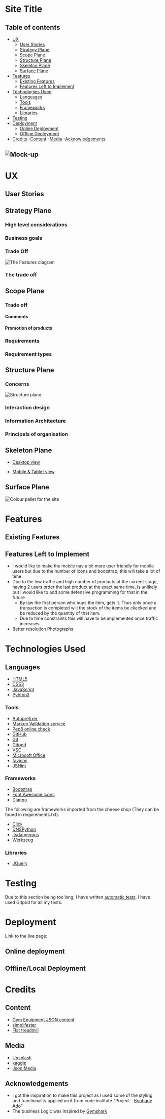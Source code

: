 # Site Title
## Table of contents

<!--table start-->

- [UX](#UX)
    - [User Stories](#User-Stories)
    - [Strategy Plane](#Strategy-plane)
    - [Scope Plane](#Scope-Plane)
    - [Structure Plane](#Structure-Plane)
    - [Skeleton Plane](#Skeleton-Plane)
    - [Surface Plane](#Surface-Plane)
- [Features](#Features)
    - [Existing Features](#Existing-Features)
    - [Features Left to Implement](#Features-Left-to-Implement) 
- [Technologies Used](#Technologies-Used)
    - [Languages](#Languages)
    - [Tools](#Tools)
    - [Frameworks](#Frameworks)
    - [Libraries](#Libraries)
- [Testing](#Testing)
- [Deployment](#Deployment)
    - [Online Deployment](#Online-deployment)
    - [Offline Deployment](#Offline/Local-Deployment)
- [Credits](#Credits)
    -[Content](#Content)
    -[Media](#Media)
    -[Acknowledgements](#Acknowledgements)
<!--table end-->

![Mock-up](Readme_sourceFiles/mockup.png)
---
 
# UX
## User Stories

## Strategy Plane
### High level considerations

### Business goals 

### Trade Off 

![The Features diagram](Readme_sourceFiles/tradeOff.png)


### The trade off

## Scope Plane

### Trade off

#### Comments

#### Promotion of products

### Requirements

### Requirement types

## Structure Plane
### Concerns

![Structure plane](Readme_sourceFiles/Structure_plane.png)

### Interaction design 

### Information Architecture

### Principals of organisation

## Skeleton Plane

- [Desktop view](Readme_sourceFiles/DesktopWireframe.pdf)

- [Mobile & Tablet view](Readme_sourceFiles/MobileAndTabletView.pdf)

## Surface Plane

![Colour pallet for the site](Readme_sourceFiles/pallet.png)

# Features
 
## Existing Features

## Features Left to Implement

- I would like to make the mobile nav a bit more user friendly for mobile users but due to the number of icons and bootstrap, this will take a lot of time.
- Due to the low traffic and high number of products at the current stage, having 2 users order the last product at the exact same time, is unlikely but I would like to add some defensive programming for that in the future
    - By law the first person who buys the item, gets it. Thus only once a transaction is completed will the stock of the items be ckecked and be reduced by the quantity of that item.
    - Due to time constraints this will have to be implemented once traffic increases.
- Better resolution Photographs

# Technologies Used

## Languages

- [HTML5](https://en.wikipedia.org/wiki/HTML5)
- [CSS3](https://en.wikipedia.org/wiki/Cascading_Style_Sheets#CSS_3)
- [JavaScript](https://en.wikipedia.org/wiki/JavaScript)
- [Pyhton3](https://www.python.org/downloads/release/python-380/)

### Tools

- [Autoprefixer](https://autoprefixer.github.io/)
- [Markup Validation service](https://validator.w3.org/)
- [Pep8 online check](http://pep8online.com/)
- [GitHub](https://github.com/)
- [Git](https://git-scm.com/)
- [Gitpod](https://chrome.google.com/webstore/detail/gitpod-online-ide/dodmmooeoklaejobgleioelladacbeki?hl=en)
- [VSC](https://code.visualstudio.com/download)
- [Microsoft Office](https://www.office.com/)
- [favicon](https://www.favicon.cc/)
- [JSHint](https://jshint.com/)


### Frameworks

- [Bootstrap](https://getbootstrap.com/)
- [Font Awesome icons](https://fontawesome.com/icons?d=gallery)
- [Django](https://www.djangoproject.com/)

The following are frameworks imported from the cheese shop (They can be found in requirements.txt). 
- [Click](https://pypi.org/project/click/)
- [DNSPython](https://pypi.org/project/dnspython/)
- [itsdangerous](https://pypi.org/project/itsdangerous/)
- [Werkzeug](https://pypi.org/project/Werkzeug/)

### Libraries

- [JQuery](https://jquery.com)

# Testing

Due to this section being too long, I have written [automatic tests](automatic_testing.md).
I have used Gitpod for all my tests. 

# Deployment

Link to the live page: 
## Online deployment

## Offline/Local Deployment

# Credits

## Content
- [Gym Equipment JSON content](https://www.fitandme.com/guide-gym-equipment-names-how-to-use/#tab-con-18)
- [simplifaster](https://simplifaster.com/articles/curved-treadmills-pros-cons/)
- [Flat treadmill](https://www.amazon.com/TOE-Treadmill-Installation-Absorption-Apartment/dp/B08LQPPL5X/ref=sr_1_3?dchild=1&keywords=Small+Treadmill+for+Apartment&qid=1611918688&sr=8-3)

## Media

- [Unsplash](https://unsplash.com/)
- [kaggle](https://www.kaggle.com/dutt2302/gym-equipment?select=gym_data)
- [Json Media](https://www.fitandme.com/guide-gym-equipment-names-how-to-use/#tab-con-18)

## Acknowledgements
- I got the inspiration to make this project as I used some of the styling and functionality applied on it from code institute "Project - [Boutique Ado](https://github.com/KeisGSmit/OnlineShop)"
- The business Logic was inspired by [Gymshark](https://eu.gymshark.com/)
